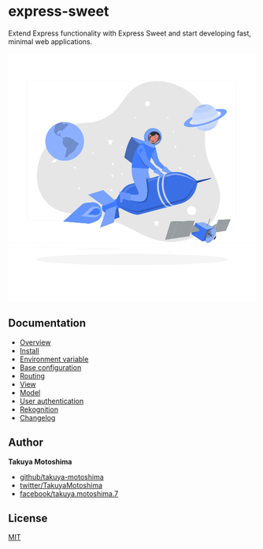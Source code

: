 # express-sweet
Extend Express functionality with Express Sweet and start developing fast, minimal web applications.

![heading](hero.svg)

## Documentation
* [Overview](https://takuya-motoshima.github.io/express-sweet/#overview)
* [Install](https://takuya-motoshima.github.io/express-sweet/#install)
* [Environment variable](https://takuya-motoshima.github.io/express-sweet/#environment-variable)
* [Base configuration](https://takuya-motoshima.github.io/express-sweet/#base-configuration)
* [Routing](https://takuya-motoshima.github.io/express-sweet/#routing)
* [View](https://takuya-motoshima.github.io/express-sweet/#view)
* [Model](https://takuya-motoshima.github.io/express-sweet/#model)
* [User authentication](https://takuya-motoshima.github.io/express-sweet/#authentication)
* [Rekognition](https://takuya-motoshima.github.io/express-sweet/#rekognition)
* [Changelog](CHANGELOG.md)

## Author
**Takuya Motoshima**

* [github/takuya-motoshima](https://github.com/takuya-motoshima)
* [twitter/TakuyaMotoshima](https://twitter.com/TakuyaMotoshima)
* [facebook/takuya.motoshima.7](https://www.facebook.com/takuya.motoshima.7)

## License
[MIT](LICENSE)